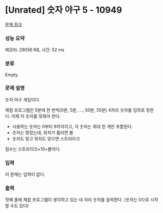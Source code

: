 # [Unrated] 숫자 야구 5 - 10949 

[문제 링크](https://www.acmicpc.net/problem/10949) 

### 성능 요약

메모리: 29056 KB, 시간: 52 ms

### 분류

Empty

### 문제 설명

<p>숫자 야구 게임이다.</p>

<p>채점 프로그램은 5분에 한 번씩(0분, 5분, ..., 50분, 55분) 4자리 숫자를 임의로 정한다. 이제 이 숫자를 맞춰야 한다.</p>

<ul>
	<li>사용하는 숫자는 0부터 9까지이고, 각 숫자는 최대 한 개만 포함된다.</li>
	<li>숫자는 맞았는데, 위치가 틀리면 볼</li>
	<li>숫자도 맞고 위치도 맞으면 스트라이크</li>
</ul>

<p>점수는 스트라이크×10+볼이다.</p>

### 입력 

 <p>이 문제는 입력이 없다.</p>

### 출력 

 <p>첫째 줄에 채점 프로그램이 생각하고 있는 네 자리 숫자를 출력한다. (숫자는 0으로 시작할 수도 있다)</p>

